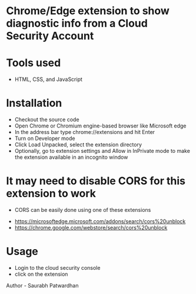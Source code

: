 Chrome/Edge extension to show diagnostic info from a Cloud Security Account
=======
# Tools used #
* HTML, CSS, and JavaScript

# Installation
- Checkout the source code
- Open Chrome or Chromium engine-based browser like Microsoft edge
- In the address bar type chrome://extensions and hit Enter
- Turn on Developer mode
- Click Load Unpacked, select the extension directory
- Optionally, go to extension settings and Allow in InPrivate mode to make the extension available in an incognito window

# It may need to disable CORS for this extension to work #
* CORS can be easily done using one of these extensions
- https://microsoftedge.microsoft.com/addons/search/cors%20unblock
- https://chrome.google.com/webstore/search/cors%20unblock

# Usage
- Login to the cloud security console
- click on the extension


Author - Saurabh Patwardhan
